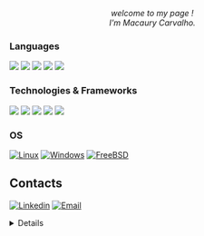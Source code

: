 <p align="center">
<i>
  welcome to my page !
</i>
 </br>
 
<i> 
 I'm Macaury Carvalho. <br> 
</i>

</p>



### Languages 

![](https://img.shields.io/badge/JavaScript-black.svg?style=for-the-badge&logo=Javascript)
![](https://img.shields.io/badge/Java-black?style=for-the-badge&logo=coffe)
![](https://img.shields.io/badge/Python-black?style=for-the-badge&logo=Python)
![](https://img.shields.io/badge/Php-black?style=for-the-badge&logo=Php)
![](https://img.shields.io/badge/Sql-black?style=for-the-badge&logo=MySql)


### Technologies & Frameworks 

![](https://img.shields.io/badge/Docker-black.svg?style=for-the-badge&logo=Docker)
![](https://img.shields.io/badge/HTML5-black?style=for-the-badge&logo=html5)
![](https://img.shields.io/badge/CSS3-black?style=for-the-badge&logo=css3)
![](https://img.shields.io/badge/Bootstrap-black?style=for-the-badge&logo=bootstrap)
![](https://img.shields.io/badge/React-black?style=for-the-badge&logo=react)



### OS
[![Linux](https://img.shields.io/badge/linux-black?style=for-the-badge&logo=Linux)](https://github.com/macaury)
[![Windows](https://img.shields.io/badge/Windows-black?style=for-the-badge&logo=Windows)](https://github.com/macaury)
[![FreeBSD](https://img.shields.io/badge/MacOs-black?style=for-the-badge&logo=MacOs)](https://github.com/macaury)


## Contacts

[![Linkedin](https://img.shields.io/badge/LinkedIn-black?style=for-the-badge&logo=linkedin )](https://www.linkedin.com/in/macaury-carvalho-5011b8205)
[![Email](https://img.shields.io/badge/Gmail-black?style=for-the-badge&logo=gmail)](mailto:macaurydevs@gmail.com)


<details>
<p align="center">
  <a href="https://github.com/macaury">
    <img src="http://github-profile-summary-cards.vercel.app/api/cards/profile-details?username=macaury&theme=react" />
  </a>
  <a href="https://github.com/macaury">
    <img src="https://github-readme-streak-stats.herokuapp.com/?user=macaury&hide_border=true&card_width=338&theme=react" />
  </a>
  <a href="https://github.com/macaury">
    <img src="http://github-profile-summary-cards.vercel.app/api/cards/stats?username=macaury&theme=react" />
  </a>
  <a href="https://github.com/macaury">
    <img src="https://github-readme-stats.vercel.app/api/top-langs/?username=macaury&langs_count=10&exclude_repo=&hide=jupyter%20notebook,vim%20script,cmake,makefile,batchfile,emacs%20lisp,css,html&layout=default&card_width=699&hide_border=true&theme=react" />
  </a>
</p>
</details>



